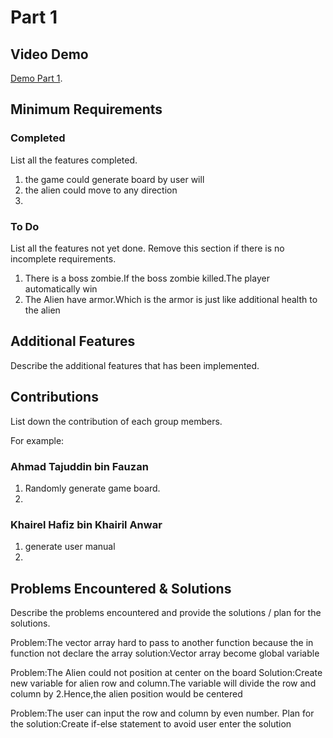 # Part 1

## Video Demo

[Demo Part 1](https://www.youtube.com/watch?v=Clomfu6q9QE).

## Minimum Requirements

### Completed

List all the features completed.

1. the game could generate board by user will
2. the alien could move to any direction
3. 

### To Do

List all the features not yet done. Remove this section if there is no incomplete requirements.

1. There is a boss zombie.If the boss zombie killed.The player automatically win
2. The Alien have armor.Which is the armor is just like additional health to the alien

## Additional Features

Describe the additional features that has been implemented.

## Contributions

List down the contribution of each group members.

For example:

### Ahmad Tajuddin bin Fauzan

1. Randomly generate game board.
2. 

### Khairel Hafiz bin Khairil Anwar

1. generate user manual
2. 


## Problems Encountered & Solutions

Describe the problems encountered and provide the solutions / plan for the solutions.

Problem:The vector array hard to pass to another function because the in function not declare the array
solution:Vector array become global variable

Problem:The Alien could not position at center on the board
Solution:Create new variable for alien row and column.The variable will divide the row and column by 2.Hence,the alien position would be centered

Problem:The user can input the row and column by even number.
Plan for the solution:Create if-else statement to avoid user enter the solution

